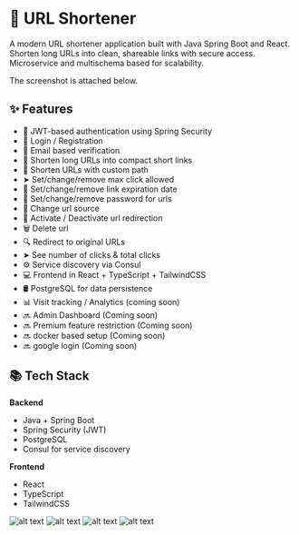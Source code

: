 # 🔗 URL Shortener

A modern URL shortener application built with Java Spring Boot and React. Shorten long URLs into clean, shareable links with secure access.
Microservice and multischema based for scalability.

The screenshot is attached below.

## ✨ Features

- 🔐 JWT-based authentication using Spring Security
- 🔐 Login / Registration
- 📧 Email based verification
- 🔁 Shorten long URLs into compact short links
- 🔁 Shorten URLs with custom path
- ➤ Set/change/remove max click allowed
- 📆 Set/change/remove link expiration date
- 🔐 Set/change/remove password for urls
- 📝 Change url source 
- 📴 Activate / Deactivate url redirection
- 🗑️ Delete url
- 🔍 Redirect to original URLs
- ➤ See number of clicks & total clicks
- ⚙️ Service discovery via Consul
- 💻 Frontend in React + TypeScript + TailwindCSS
- 🛢️ PostgreSQL for data persistence
- 📊 Visit tracking / Analytics (coming soon)
- 🔜 Admin Dashboard (Coming soon)
- 🔜 Premium feature restriction (Coming soon)
- 🔜 docker based setup (Coming soon)
- 🔜 google login (Coming soon)

## 📚 Tech Stack

**Backend**
- Java + Spring Boot
- Spring Security (JWT)
- PostgreSQL
- Consul for service discovery

**Frontend**
- React
- TypeScript
- TailwindCSS





<!-- ## 🧑‍💻 Getting Started

### Backend

```bash
cd backend
./mvnw spring-boot:run -->
![alt text](screenshots/home.png) ![alt text](screenshots/dashboard.png) ![alt text](screenshots/signup.png) ![alt text](screenshots/login.png)